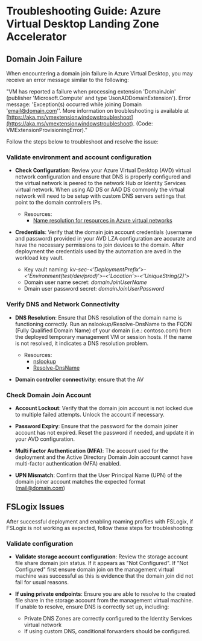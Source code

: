 # Troubleshooting Guide: Azure Virtual Desktop Landing Zone Accelerator

## Domain Join Failure

When encountering a domain join failure in Azure Virtual Desktop, you may receive an error message similar to the following:

"VM has reported a failure when processing extension 'DomainJoin' (publisher 'Microsoft.Compute' and type 'JsonADDomainExtension'). Error message: 'Exception(s) occurred while joining Domain 'email@domain.com''. More information on troubleshooting is available at [https://aka.ms/vmextensionwindowstroubleshoot](https://aka.ms/vmextensionwindowstroubleshoot). (Code: VMExtensionProvisioningError)."

Follow the steps below to troubleshoot and resolve the issue:

### Validate environment and account configuration

- **Check Configuration**: Review your Azure Virtual Desktop (AVD) virtual network configuration and ensure that DNS is properly configured and the virtual network is peered to the network Hub or Identity Services virtual network. When using AD DS or AAD DS commonly the virtual network will need to be setup with custom DNS servers settings that point to the domain controllers IPs.
    - Resources:
        - [Name resolution for resources in Azure virtual networks](https://learn.microsoft.com/en-us/azure/virtual-network/virtual-networks-name-resolution-for-vms-and-role-instances?tabs=redhat)

- **Credentials**: Verify that the domain join account credentials (username and password) provided in your AVD LZA configuration are accurate and have the necessary permissions to join devices to the domain. After deployment the credentials used by the automation are aved in the workload key vault.
    - Key vault naming: *kv-sec-<'DeploymentPrefix'>-<'Environment(test/dev/prod)'>-<'Location'>-<'UniqueString(2)'>*
    - Domain user name secret: *domainJoinUserName*
    - Dmain user password secret: *domainJoinUserPassword*

### Verify DNS and Network Connectivity

- **DNS Resolution**: Ensure that DNS resolution of the domain name is functioning correctly. Run an nslookup/Resolve-DnsName to the FQDN (Fully Qualified Domain Name) of your domain (i.e.: contoso.com) from the deployed temporary management VM or session hosts. If the name is not resolved, it indicates a DNS resolution problem.
    - Resources:
        - [nslookup](https://learn.microsoft.com/en-us/windows-server/administration/windows-commands/nslookup)
        - [Resolve-DnsName](https://learn.microsoft.com/en-us/powershell/module/dnsclient/resolve-dnsname?view=windowsserver2022-ps)

- **Domain controller connectivity**: ensure that the AV

### Check Domain Join Account

- **Account Lockout**: Verify that the domain join account is not locked due to multiple failed attempts. Unlock the account if necessary.

- **Password Expiry**: Ensure that the password for the domain joiner account has not expired. Reset the password if needed, and update it in your AVD configuration.

- **Multi Factor Authentication (MFA)**: The account used for the deployment and the Active Directory Domain Join account cannot have multi-factor authentication (MFA) enabled.

- **UPN Mismatch**: Confirm that the User Principal Name (UPN) of the domain joiner account matches the expected format (mail@domain.com)

## FSLogix Issues

After successful deployment and enabling roaming profiles with FSLogix, if FSLogix is not working as expected, follow these steps for troubleshooting:

### Validate configuration
- **Validate storage account configuration**: Review the storage account file share domain join status. If it appears as "Not Configured". If "Not Configured" first ensure domain join on the management virtual machine was successful as this is evidence that the domain join did not fail for usual reasons. 
- **If using private endpoints**: Ensure you are able to resolve to the created file share in the storage account from the management virtual machine. If unable to resolve, ensure DNS is correctly set up, including:

    - Private DNS Zones are correctly configured to the Identity Services virtual network
    - If using custom DNS, conditional forwarders should be configured.
